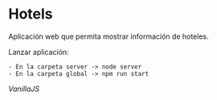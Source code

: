 # Hotels

Aplicación web que permita mostrar información de hoteles. 

Lanzar aplicación:

    - En la carpeta server -> node server
    - En la carpeta global -> npm run start
*VanillaJS*